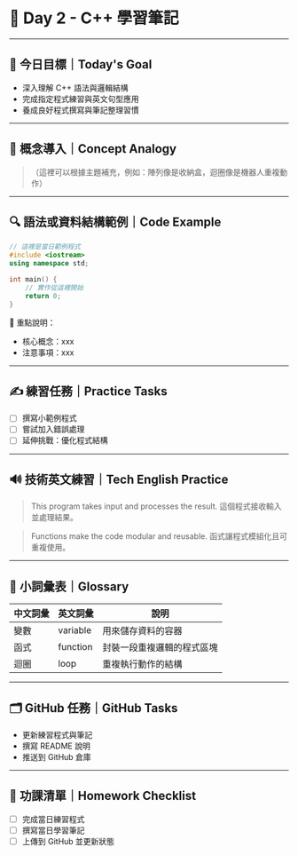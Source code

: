 # 📘 Day 2 - C++ 學習筆記

---

## 🎯 今日目標｜Today's Goal
- 深入理解 C++ 語法與邏輯結構
- 完成指定程式練習與英文句型應用
- 養成良好程式撰寫與筆記整理習慣

---

## 🧠 概念導入｜Concept Analogy
> （這裡可以根據主題補充，例如：陣列像是收納盒，迴圈像是機器人重複動作）

---

## 🔍 語法或資料結構範例｜Code Example

```cpp
// 這裡是當日範例程式
#include <iostream>
using namespace std;

int main() {
    // 實作從這裡開始
    return 0;
}
```

📌 重點說明：
- 核心概念：xxx
- 注意事項：xxx

---

## ✍️ 練習任務｜Practice Tasks

- [ ] 撰寫小範例程式
- [ ] 嘗試加入錯誤處理
- [ ] 延伸挑戰：優化程式結構

---

## 🔊 技術英文練習｜Tech English Practice

> This program takes input and processes the result.
> 這個程式接收輸入並處理結果。

> Functions make the code modular and reusable.
> 函式讓程式模組化且可重複使用。

---

## 📖 小詞彙表｜Glossary

| 中文詞彙 | 英文詞彙 | 說明 |
|----------|----------|------|
| 變數     | variable | 用來儲存資料的容器 |
| 函式     | function | 封裝一段重複邏輯的程式區塊 |
| 迴圈     | loop     | 重複執行動作的結構 |

---

## 🗂️ GitHub 任務｜GitHub Tasks

- 更新練習程式與筆記
- 撰寫 README 說明
- 推送到 GitHub 倉庫

---

## 🎒 功課清單｜Homework Checklist

- [ ] 完成當日練習程式
- [ ] 撰寫當日學習筆記
- [ ] 上傳到 GitHub 並更新狀態
